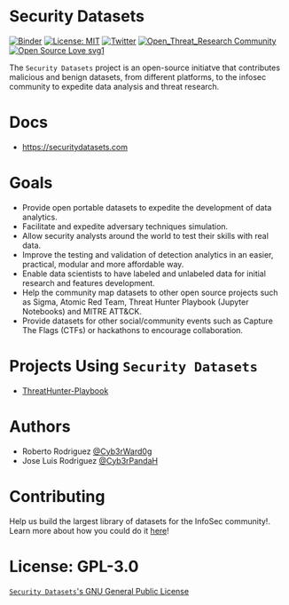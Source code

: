 # Security Datasets

[![Binder](https://mybinder.org/badge_logo.svg)](https://mybinder.org/v2/gh/OTRF/Security-Datasets/master)
[![License: MIT](https://img.shields.io/badge/License-MIT-yellow.svg)](https://opensource.org/licenses/MIT)
[![Twitter](https://img.shields.io/twitter/follow/SecDatasets.svg?style=social&label=Follow)](https://twitter.com/SecDatasets)
[![Open_Threat_Research Community](https://img.shields.io/badge/Open_Threat_Research-Community-brightgreen.svg)](https://twitter.com/OTR_Community)
[![Open Source Love svg1](https://badges.frapsoft.com/os/v3/open-source.svg?v=103)](https://github.com/ellerbrock/open-source-badges/)

The `Security Datasets` project is an open-source initiatve that contributes malicious and benign datasets, from different platforms, to the infosec community to expedite data analysis and threat research.

# Docs

* https://securitydatasets.com

# Goals

* Provide open portable datasets to expedite the development of data analytics. 
* Facilitate and expedite adversary techniques simulation.
* Allow security analysts around the world to test their skills with real data.
* Improve the testing and validation of detection analytics in an easier, practical, modular and more affordable way. 
* Enable data scientists to have labeled and unlabeled data for initial research and features development.
* Help the community map datasets to other open source projects such as Sigma, Atomic Red Team, Threat Hunter Playbook (Jupyter Notebooks) and MITRE ATT&CK.
* Provide datasets for other social/community events such as Capture The Flags (CTFs) or hackathons to encourage collaboration.

# Projects Using `Security Datasets`

* [ThreatHunter-Playbook](https://github.com/Cyb3rWard0g/ThreatHunter-Playbook)

# Authors

* Roberto Rodriguez [@Cyb3rWard0g](https://twitter.com/Cyb3rWard0g)
* Jose Luis Rodriguez [@Cyb3rPandaH](https://twitter.com/Cyb3rPandaH)

# Contributing

Help us build the largest library of datasets for the InfoSec community!. Learn more about how you could do it [here](https://securitydatasets.com/create/intro.html)! 

# License: GPL-3.0

[`Security Datasets`'s GNU General Public License](https://github.com/Cyb3rWard0g/Security-Datasets/blob/master/LICENSE)
